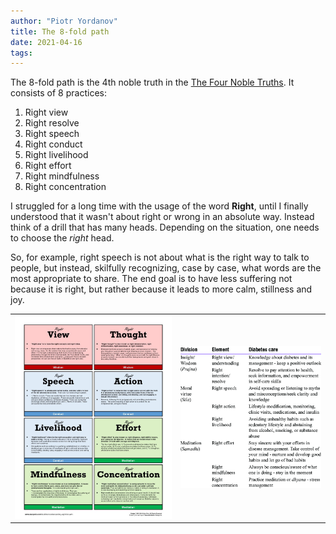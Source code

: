 ```yaml
---
author: "Piotr Yordanov"
title: The 8-fold path
date: 2021-04-16
tags:
---
```


The 8-fold path is the 4th noble truth in the [The Four Noble Truths](lpb9ydt4).
It consists of 8 practices:
1. Right view
2. Right resolve
3. Right speech
4. Right conduct
5. Right livelihood
6. Right effort
7. Right mindfulness
8. Right concentration

I struggled for a long time with the usage of the word **Right**, until I finally understood that it wasn't about right or wrong in an absolute way.
Instead think of a drill that has many heads. Depending on the situation, one needs to choose the *right* head.

So, for example, right speech is not about what is the right way to talk to people, but instead, skilfully recognizing, case by case, what words are the most appropriate to share.
The end goal is to have less suffering not because it is right, but rather because it leads to more calm, stillness and joy.





|   |   |
|---|---|
| ![8 fold path](./attachments/8fold_path.jpg)  | ![8 fold path](./attachments/8fold_path_2.jpg)  |

